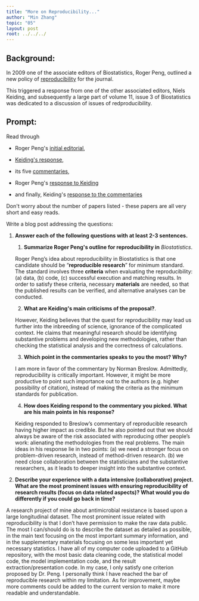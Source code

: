 ```yaml
---
title: "More on Reproducibility..."
author: "Min Zhang"
topic: "05"
layout: post
root: ../../../
---
```


## Background:


In 2009 one of the associate editors of Biostatistics, Roger Peng, outlined a new policy of [reproducibility](https://doi.org/10.1093/biostatistics/kxp014) for the journal. 

This triggered a response from one of the other associated editors, Niels Keiding, and subsequently a large part of volume 11, issue 3 of Biostatistics was dedicated to a discussion of issues of redproducibility. 

## Prompt:

Read through 

- Roger Peng's [initial editorial](https://doi.org/10.1093/biostatistics/kxp014), 

- [Keiding's response](https://doi.org/10.1093/biostatistics/kxq033),

- its five [commentaries](https://academic.oup.com/biostatistics/issue/11/3),  

- Roger Peng's [response to Keiding](https://doi.org/10.1093/biostatistics/kxq032)

- and finally, Keiding's [response to the commentaries](https://doi.org/10.1093/biostatistics/kxq034)

Don't worry about the number of papers listed - these papers are all very short and easy reads. 


Write a blog post addressing the questions: 

1. **Answer each of the following questions with at least 2-3 sentences.**

    1. **Summarize Roger Peng's outline for reproducibility in** *Biostatistics*. 
    
    Roger Peng’s idea about reproducibility in Biostatistics is that one candidate should be “**reproducible research**” for minimum standard. The standard involves three **criteria** when evaluating the reproducibility: (a) data, (b) code, (c) successful execution and matching results. In order to satisfy these criteria, necessary **materials** are needed, so that the published results can be verified, and alternative analyses can be conducted. 
    
    2. **What are Keiding's main criticisms of the proposal?**. 
    
    However, Keiding believes that the quest for reproducibility may lead us further into the inbreeding of science, ignorance of the complicated context. He claims that meaningful research should be identifying substantive problems and developing new methodologies, rather than checking the statistical analysis and the correctness of calculations.

    
    3. **Which point in the commentaries speaks to you the most? Why?**
    
    I am more in favor of the commentary by Norman Breslow. Admittedly, reproducibility is critically important. However, it might be more productive to point such importance out to the authors (e.g. higher possibility of citation), instead of making the criteria as the minimum standards for publication. 
    
    4. **How does Keiding respond to the commentary you picked. What are his main points in his response?**
    
    Keiding responded to Breslow’s commentary of reproducible research having higher impact as credible. But he also pointed out that we should always be aware of the risk associated with reproducing other people’s work: alienating the methodologies from the real problems. The main ideas in his response lie in two points: (a) we need a stronger focus on problem-driven research, instead of method-driven research. (b) we need close collaboration between the statisticians and the substantive researchers, as it leads to deeper insight into the substantive context. 
    
2. **Describe your experience with a data intensive (collaborative) project. What are the most prominent issues with ensuring reproducibility of research results (focus on data related aspects)? What would you do differently if you could go back in time?**

A research project of mine about antimicrobial resistance is based upon a large longitudinal dataset. The most prominent issue related with reproducibility is that I don’t have permission to make the raw data public. The most I can/should do is to describe the dataset as detailed as possible, in the main text focusing on the most important summary information, and in the supplementary materials focusing on some less important yet necessary statistics. I have all of my computer code uploaded to a GitHub repository, with the most basic data cleaning code, the statistical model code, the model implementation code, and the result extraction/presentation code. In my case, I only satisfy one criterion proposed by Dr. Peng. I personally think I have reached the bar of reproducible research within my limitation. As for improvement, maybe more comments could be added to the current version to make it more readable and understandable. 
